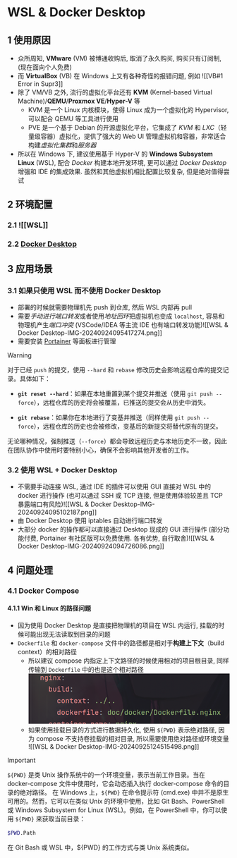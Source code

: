 # WSL & Docker Desktop

## 1 使用原因

- 众所周知, **VMware** (VM) 被博通收购后, 取消了永久购买, 购买只有订阅制, (现在面向个人免费)
- 而 **VirtualBox** (VB) 在 Windows 上又有各种奇怪的报错问题, 例如 ![[VB#1 Error in Supr3]]
- 除了 VM/VB 之外, 流行的虚拟化平台还有 **KVM** (Kernel-based Virtual Machine)/**QEMU**/**Proxmox VE**/**Hyper-V** 等
	- KVM 是一个 Linux 内核模块，使得 Linux 成为一个虚拟化的 Hypervisor, 可以配合 QEMU 等工具进行使用
	- PVE 是一个基于 Debian 的开源虚拟化平台，它集成了 *KVM* 和 *LXC*（轻量级容器）虚拟化，提供了强大的 Web UI 管理虚拟机和容器，非常适合构建*虚拟化集群*和*服务器*
- 所以在 Windows 下, 建议使用基于 Hyper-V 的 **Windows Subsystem Linux** (WSL), 配合 *Docker* 构建本地开发环境, 更可以通过 *Docker Desktop* 增强和 IDE 的集成效果. 虽然和其他虚拟机相比配置比较复杂, 但是绝对值得尝试

## 2 环境配置

### 2.1 ![[WSL]]

### 2.2 [Docker Desktop](https://www.docker.com/products/docker-desktop/)

## 3 应用场景

### 3.1 如果只使用 WSL 而不使用 Docker Desktop

- 部署的时候就需要物理机先 push 到仓库, 然后 WSL 内部再 pull
- 需要*手动进行端口转发*或者使用*地址回环*把虚拟机也变成 `localhost`, 容易和物理机产生*端口冲突* (VSCode/IDEA 等主流 IDE 也有端口转发功能)![[WSL & Docker Desktop-IMG-20240924095417274.png]]
- 需要安装 [Portainer](https://www.portainer.io/) 等面板进行管理

> [!warning]
>
> 对于已经 `push` 的提交，使用 `--hard` 和 `rebase` 修改历史会影响远程仓库的提交记录。具体如下：
>
> - **`git reset --hard`**：如果在本地重置到某个提交并推送（使用 `git push --force`），远程仓库的历史将会被覆盖，已推送的提交会从历史中消失。
>
> - **`git rebase`**：如果你在本地进行了变基并推送（同样使用 `git push --force`），远程仓库的历史也会被修改，变基后的新提交将替代原有的提交。
>
> 无论哪种情况，强制推送（`--force`）都会导致远程历史与本地历史不一致，因此在团队协作中使用时要特别小心，确保不会影响其他开发者的工作。

### 3.2 使用 WSL + Docker Desktop

- 不需要手动连接 WSL, 通过 IDE 的插件可以使用 GUI 直接对 WSL 中的 docker 进行操作 (也可以通过 SSH 或 TCP 连接, 但是使用体验较差且 TCP 暴露端口有风险)![[WSL & Docker Desktop-IMG-20240924095102187.png]]
- 由 Docker Desktop 使用 iptables 自动进行端口转发
- 大部分 docker 的操作都可以直接通过 Desktop 现成的 GUI 进行操作 (部分功能付费, Portainer 有社区版可以免费使用. 各有优势, 自行取舍)![[WSL & Docker Desktop-IMG-20240924094726086.png]]

## 4 问题处理

### 4.1 Docker Compose

#### 4.1.1 Win 和 Linux 的路径问题

- 因为使用 Docker Desktop 是直接把物理机的项目在 WSL 内运行, 挂载的时候可能出现无法读取到目录的问题
- `Dockerfile` 和 `docker-compose` 文件中的路径都是相对于**构建上下文**（build context）的相对路径
	- 所以建议 compose 内指定上下文路径的时候使用相对的项目根目录, 同样传输到 `Dockerfile` 中的也是这个相对路径 ![WSL & Docker Desktop-IMG-20240920143517175](assets/WSL%20&%20Docker%20Desktop/WSL%20&%20Docker%20Desktop-IMG-20240920143517175.png)
	- 如果使用挂载目录的方式进行数据持久化, 使用 `${PWD}` 表示绝对路径, 因为 compose 不支持卷挂载的相对目录, 所以需要使用绝对路径或环境变量 ![[WSL & Docker Desktop-IMG-20240925124515498.png]]
> [!important]
>
> `${PWD}` 是类 Unix 操作系统中的一个环境变量，表示当前工作目录。当在 docker-compose 文件中使用时，它会动态插入执行 docker-compose 命令的目录的绝对路径。 在 Windows 上，`${PWD}` 在命令提示符 (cmd.exe) 中并不是原生可用的。然而，它可以在类似 Unix 的环境中使用，比如 Git Bash、PowerShell 或 Windows Subsystem for Linux (WSL)。例如，在 PowerShell 中，你可以使用 `${PWD}` 来获取当前目录：
>
> ```sh
> $PWD.Path
> ```
>
> 在 Git Bash 或 WSL 中，${PWD} 的工作方式与类 Unix 系统类似。
